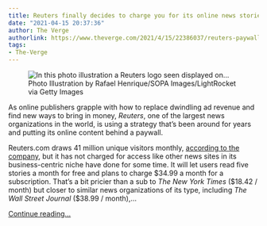 ```yaml
---
title: Reuters finally decides to charge you for its online news stories with a paywall
date: "2021-04-15 20:37:36"
author: The Verge
authorlink: https://www.theverge.com/2021/4/15/22386037/reuters-paywall-online-news-content-publishers
tags:
- The-Verge
---
```

<figure>
      <img alt="In this photo illustration a Reuters logo seen displayed on..." src="https://cdn.vox-cdn.com/thumbor/gb7sYeEeJOyQHCqDoL2ukllD-W0=/0x0:5000x3333/1310x873/cdn.vox-cdn.com/uploads/chorus_image/image/69133132/1157654467.0.jpg" />
        <figcaption>Photo Illustration by Rafael Henrique/SOPA Images/LightRocket via Getty Images</figcaption>
    </figure>

  <p id="GQKNI8">As online publishers grapple with how to replace dwindling ad revenue and find new ways to bring in money, <em>Reuters</em>, one of the largest news organizations in the world, is using a strategy that’s been around for years and putting its online content behind a paywall. </p>
<p id="VBNpzP">Reuters.com draws 41 million unique visitors monthly, <a href="https://www.reuters.com/business/reuters-website-goes-behind-paywall-new-strategy-2021-04-15/">according to the company</a>, but it has not charged for access like other news sites in its business-centric niche have done for some time. It will let users read five stories a month for free and plans to charge $34.99 a month for a subscription. That’s a bit pricier than a sub to <em>The</em> <em>New York Times</em> ($18.42 / month) but closer to similar news organizations of its type, including <em>The Wall Street Journal</em> ($38.99 / month),...</p>
  <p>
    <a href="https://www.theverge.com/2021/4/15/22386037/reuters-paywall-online-news-content-publishers">Continue reading&hellip;</a>
  </p>